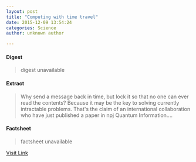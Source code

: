 ```yaml
---
layout: post
title: "Computing with time travel"
date: 2015-12-09 13:54:24
categories: Science
author: unknown author

---
```



#### Digest
>digest unavailable

#### Extract
>Why send a message back in time, but lock it so that no one can ever read the contents? Because it may be the key to solving currently intractable problems. That's the claim of an international collaboration who have just published a paper in npj Quantum Information....

#### Factsheet
>factsheet unavailable

[Visit Link](http://phys.org/news/2015-12-computing-with-time-travel.html)


